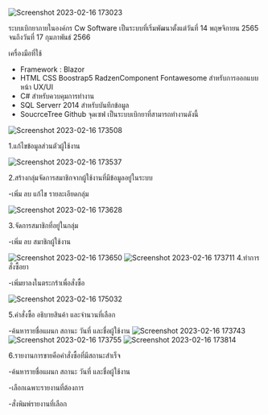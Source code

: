 ![Screenshot 2023-02-16 173023](https://user-images.githubusercontent.com/105155094/219340466-c3e2d125-eec2-46f6-aa6c-84b2ad3e5a45.png)

ระบบเบิกยาภายในองค์กร Cw Software เป็นระบบที่เริ่มพัฒนาตั้งแต่วันที่ 14 พฤษจิกายน 2565 จนถึงวันที่ 17 กุมภาพันธ์ 2566 

เครื่องมือที่ใช้
- Framework : Blazor
- HTML CSS Boostrap5 RadzenComponent Fontawesome สำหรับการออกแบบหน้า UX/UI
- C# สำหรับควบคุมการทำงาน
- SQL Serverr 2014 สำหรับบันทึกข้อมูล
- SoucrceTree Github จุดเซฟ
เป็นระบบเบิกยาที่สามารถทำงานดังนี้

![Screenshot 2023-02-16 173508](https://user-images.githubusercontent.com/105155094/219342498-a4fb87c1-1adb-4daf-9c5a-19d922a4f32b.png)

1.แก้ไขข้อมูลส่วนตัวผู้ใช้งาน

![Screenshot 2023-02-16 173537](https://user-images.githubusercontent.com/105155094/219342291-a52f81a2-498b-4af6-bc78-78658e4c2b1e.png)

2.สร้างกลุ่มจัดการสมาชิกจากผู้ใช้งานที่มีข้อมูลอยู่ในระบบ

-เพิ่ม ลบ แก้ไข รายละเอียดกลุ่ม

![Screenshot 2023-02-16 173628](https://user-images.githubusercontent.com/105155094/219342226-1f13f2ce-fbcb-4d5f-b6dc-d2fa3a080093.png)

3.จัดการสมาชิกที่อยู่ในกลุ่ม

-เพิ่ม ลบ สมาชิกผู้ใช้งาน

![Screenshot 2023-02-16 173650](https://user-images.githubusercontent.com/105155094/219342554-085926af-b3ea-4f26-ae60-665daf6b6f89.png)
![Screenshot 2023-02-16 173711](https://user-images.githubusercontent.com/105155094/219342579-5c56b3b3-c67a-42b6-ab09-6846f19dd6e8.png)
4.ทำการสั่งซื้อยา

-เพิ่มยาลงในตระกร้าเพื่อสั่งซื้อ

![Screenshot 2023-02-16 175032](https://user-images.githubusercontent.com/105155094/219344882-f5160a3d-7401-491f-9537-340a6a872d58.png)

5.คำสั่งซื้อ อธิบายสินค้า และจำนวนที่เลือก

-ค้นหารายชื่อแผนก สถานะ วันที่ และชื่อผู้ใช้งาน
![Screenshot 2023-02-16 173743](https://user-images.githubusercontent.com/105155094/219342645-af080e85-ae1b-4ff7-a5d7-f0cb29baa21f.png)
![Screenshot 2023-02-16 173755](https://user-images.githubusercontent.com/105155094/219342659-2d95c64f-ad69-4763-841f-e4ccc1f30174.png)
![Screenshot 2023-02-16 173814](https://user-images.githubusercontent.com/105155094/219342676-bbdef0ce-5c12-4c7a-8c8c-d54e18e0ff68.png)

6.รายงานการขายคือคำสั่งซื้อที่มีสถานะสำเร็จ

-ค้นหารายชื่อแผนก สถานะ วันที่ และชื่อผู้ใช้งาน

-เลือกเฉพาะรายงานที่ต้องการ

-สั่งพิมพ์รายงานที่เลือก


